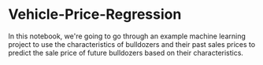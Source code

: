 # Vehicle-Price-Regression
In this notebook, we're going to go through an example machine learning project to use the characteristics of bulldozers and their past sales prices to predict the sale price of future bulldozers based on their characteristics.
